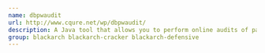 ```yaml
---
name: dbpwaudit
url: http://www.cqure.net/wp/dbpwaudit/
description: A Java tool that allows you to perform online audits of password quality for several database engines.
group: blackarch blackarch-cracker blackarch-defensive
---
```

